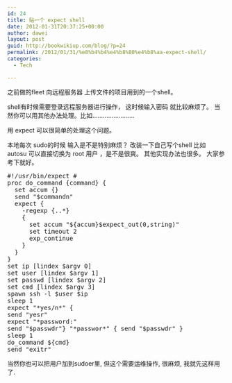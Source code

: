 ```yaml
---
id: 24
title: 贴一个 expect shell
date: 2012-01-31T20:37:25+00:00
author: dawei
layout: post
guid: http://bookwikiup.com/blog/?p=24
permalink: /2012/01/31/%e8%b4%b4%e4%b8%80%e4%b8%aa-expect-shell/
categories:
  - Tech

---
```

之前做的fleet 向远程服务器 上传文件的项目用到的一个shell。
  
shell有时候需要登录远程服务器进行操作， 这时候输入密码 就比较麻烦了。 当然你可以用其他办法处理。比如……………………
  
用 expect 可以很简单的处理这个问题。
  
本地每次 sudo的时候 输入是不是特别麻烦？ 改装一下自己写个shell 比如 autosu 可以直接切换为 root 用户 ，是不是很爽。 其他实现办法也很多。 大家参考下就好。

<pre>#!/usr/bin/expect #
proc do_command {command} {
  set accum {}
  send "$commandn"
  expect {
    -regexp {..*}
    {
      set accum "${accum}$expect_out(0,string)"
      set timeout 2
      exp_continue
    }
  }
}
set ip [lindex $argv 0]
set user [lindex $argv 1]
set passwd [lindex $argv 2]
set cmd [lindex $argv 3]
spawn ssh -l $user $ip
sleep 1
expect "*yes/n*" {
send "yesr"
expect "*password:"
send "$passwdr"} "*passwor*" { send "$passwdr" }
sleep 1
do_command ${cmd}
send "exitr"
</pre>

当然你也可以把用户加到sudoer里, 但这个需要运维操作, 很麻烦, 我就先这样用了.
